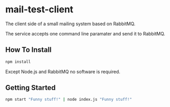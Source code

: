 # mail-test-client
The client side of a small mailing system based on RabbitMQ.

The service accepts one command line paramater and send it to RabbitMQ.

## How To Install   
```bash
npm install
```
Except Node.js and RabbitMQ no software is required.
   

## Getting Started
```bash
npm start "Funny stuff!" | node index.js "Funny stuff!"
```
